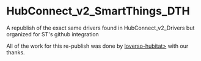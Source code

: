 # HubConnect_v2_SmartThings_DTH
A republish of the exact same drivers found in HubConnect_v2_Drivers but organized for ST's github integration
<p>
  All of the work for this re-publish was done by <a href="https://github.com/loverso-hubitat/HubConnect_v2_Drivers/tree/st-github-integration">loverso-hubitat></a> with our thanks.
